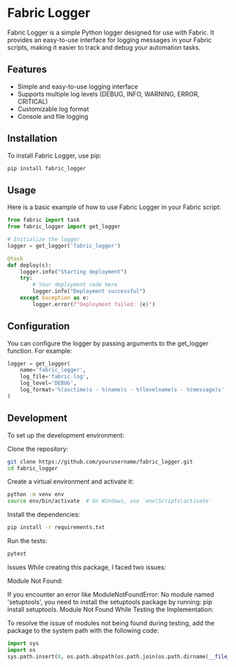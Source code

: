# Fabric Logger

Fabric Logger is a simple Python logger designed for use with Fabric. It provides an easy-to-use interface for logging messages in your Fabric scripts, making it easier to track and debug your automation tasks.

## Features

- Simple and easy-to-use logging interface
- Supports multiple log levels (DEBUG, INFO, WARNING, ERROR, CRITICAL)
- Customizable log format
- Console and file logging

## Installation

To install Fabric Logger, use pip:

```sh
pip install fabric_logger
```

## Usage
Here is a basic example of how to use Fabric Logger in your Fabric script:
```python
from fabric import task
from fabric_logger import get_logger

# Initialize the logger
logger = get_logger('fabric_logger')

@task
def deploy(c):
    logger.info("Starting deployment")
    try:
        # Your deployment code here
        logger.info("Deployment successful")
    except Exception as e:
        logger.error(f"Deployment failed: {e}")
```

## Configuration
You can configure the logger by passing arguments to the get_logger function. For example:

```python
logger = get_logger(
    name='fabric_logger',
    log_file='fabric.log',
    log_level='DEBUG',
    log_format='%(asctime)s - %(name)s - %(levelname)s - %(message)s'
)
```

## Development
To set up the development environment:

Clone the repository:
```sh
git clone https://github.com/yourusername/fabric_logger.git
cd fabric_logger
```

Create a virtual environment and activate it:
```sh
python -m venv env
source env/bin/activate  # On Windows, use `env\Scripts\activate`
```
Install the dependencies:
```sh
pip install -r requirements.txt
```
Run the tests:
```sh
pytest
```
Issues
While creating this package, I faced two issues:

Module Not Found:

If you encounter an error like ModuleNotFoundError: No module named 'setuptools', you need to install the setuptools package by running: pip install setuptools.
Module Not Found While Testing the Implementation:

To resolve the issue of modules not being found during testing, add the package to the system path with the following code:
```python
import sys
import os
sys.path.insert(0, os.path.abspath(os.path.join(os.path.dirname(__file__), '..')))
```